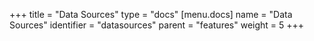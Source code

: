 +++
title = "Data Sources"
type = "docs"
[menu.docs]
name = "Data Sources"
identifier = "datasources"
parent = "features"
weight = 5
+++



